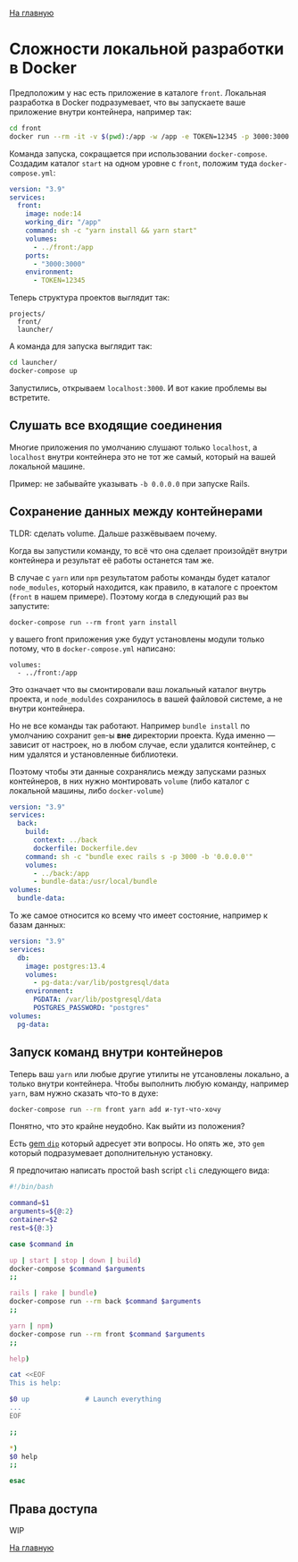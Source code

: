 [На главную](index.md)

# Сложности локальной разработки в Docker

Предположим у нас есть приложение в каталоге `front`.
Локальная разработка в Docker подразумевает,
что вы запускаете ваше приложение внутри контейнера, например так:

```bash
cd front
docker run --rm -it -v $(pwd):/app -w /app -e TOKEN=12345 -p 3000:3000 node:14 sh -c "yarn install && yarn start"
```

Команда запуска, сокращается при использовании `docker-compose`.
Создадим каталог `start` на одном уровне с `front`,
положим туда `docker-compose.yml`:

```yaml
version: "3.9"
services:
  front:
    image: node:14
    working_dir: "/app"
    command: sh -c "yarn install && yarn start"
    volumes:
      - ../front:/app
    ports:
      - "3000:3000"
    environment:
      - TOKEN=12345
```

Теперь структура проектов выглядит так:

```
projects/
  front/
  launcher/
```

А команда для запуска выглядит так:

```bash
cd launcher/
docker-compose up
```

Запустились, открываем `localhost:3000`. И вот какие проблемы вы встретите.

## Слушать все входящие соединения

Многие приложения по умолчанию слушают только `localhost`,
а `localhost` внутри контейнера это не тот же самый, который на вашей локальной машине.

Пример: не забывайте указывать `-b 0.0.0.0` при запуске Rails.

## Сохранение данных между контейнерами

TLDR: сделать volume. Дальше разжёвываем почему.

Когда вы запустили команду, то всё что она сделает произойдёт внутри контейнера
и результат её работы останется там же.

В случае с `yarn` или `npm` результатом работы команды будет каталог `node_modules`,
который находится, как правило, в каталоге с проектом (`front` в нашем примере).
Поэтому когда в следующий раз вы запустите:

```
docker-compose run --rm front yarn install
```

у вашего front приложения уже будут установлены модули
только потому, что в `docker-compose.yml` написано:
```
volumes:
  - ../front:/app
```
Это означает что вы смонтировали ваш локальный каталог внутрь проекта,
и `node_moduldes` сохранилось в вашей файловой системе, а не внутри контейнера.

Но не все команды так работают.
Например `bundle install` по умолчанию сохранит `gem`-ы **вне** директории проекта.
Куда именно &mdash; зависит от настроек, но в любом случае,
если удалится контейнер, с ним удалятся и установленные библиотеки.

Поэтому чтобы эти данные сохранялись между запусками разных контейнеров,
в них нужно монтировать `volume` (либо каталог с локальной машины, либо `docker-volume`)

```yaml
version: "3.9"
services:
  back:
    build:
      context: ../back
      dockerfile: Dockerfile.dev
    command: sh -c "bundle exec rails s -p 3000 -b '0.0.0.0'"
    volumes:
      - ../back:/app
      - bundle-data:/usr/local/bundle
volumes:
  bundle-data:
```

То же самое относится ко всему что имеет состояние, например к базам данных:

```yaml
version: "3.9"
services:
  db:
    image: postgres:13.4
    volumes:
      - pg-data:/var/lib/postgresql/data
    environment:
      PGDATA: /var/lib/postgresql/data
      POSTGRES_PASSWORD: "postgres"
volumes:
  pg-data:
```

## Запуск команд внутри контейнеров

Теперь ваш `yarn` или любые другие утилиты не утсановлены локально,
а только внутри контейнера.
Чтобы выполнить любую команду, например `yarn`,
вам нужно сказать что-то в духе:

```bash
docker-compose run --rm front yarn add и-тут-что-хочу
```

Понятно, что это крайне неудобно. Как выйти из положения?

Есть [gem `dip`](https://github.com/bibendi/dip) который адресует эти вопросы.
Но опять же, это `gem` который подразумевает дополнительную установку.

Я предпочитаю написать простой bash script `cli` следующего вида:

```bash
#!/bin/bash

command=$1
arguments=${@:2}
container=$2
rest=${@:3}

case $command in

up | start | stop | down | build)
docker-compose $command $arguments
;;

rails | rake | bundle)
docker-compose run --rm back $command $arguments
;;

yarn | npm)
docker-compose run --rm front $command $arguments
;;

help)

cat <<EOF
This is help:

$0 up              # Launch everything
...
EOF

;;

*)
$0 help
;;

esac

```

## Права доступа

WIP

[На главную](index.md)